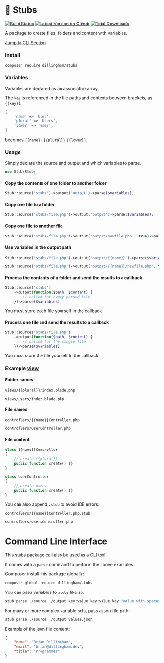 # 📂 Stubs

[![Build Status](https://travis-ci.com/dillingham/stubs.svg?branch=master)](https://travis-ci.com/dillingham/stubs)
[![Latest Version on Github](https://img.shields.io/github/release/dillingham/stubs.svg?style=flat-square)](https://packagist.org/packages/dillingham/stubs)
[![Total Downloads](https://img.shields.io/packagist/dt/dillingham/stubs.svg?style=flat-square)](https://packagist.org/packages/dillingham/stubs)

A package to create files, folders and content with variables.

[Jump to CLI Section](https://github.com/dillingham/stubs#command-line-interface)

### Install

```
composer require dillingham/stubs
```

### Variables

Variables are declared as an associative array.

The `key` is referenced in the file paths and contents between brackets, as `{{key}}`.

```php
[
    'name' => 'User',
    'plural' => 'Users',
    'lower' => 'user',
]
```

becomes `{{name}}` `{{plural}}` `{{lower}}`.

### Usage

Simply declare the source and output and which variables to parse.
```php
use Stub\Stub;
```
#### Copy the contents of one folder to another folder
```php
Stub::source('stubs')->output('output')->parse($variables);
```

#### Copy one file to a folder
```php
Stub::source('stubs/file.php')->output('output')->parse($variables);
```

#### Copy one file to another file
```php
Stub::source('stubs/file.php')->output('output/newfile.php', true)->parse($variables);
```

#### Use variables in the output path
```php
Stub::source('stubs/file.php')->output('output/{{name}}')->parse($variables);
```
```php
Stub::source('stubs/file.php')->output('output/{{name}}/newfile.php', true)->parse($variables);
```

#### Process the contents of a folder and send the results to a callback
```php
Stub::source('stubs')
    ->output(function($path, $content) {
        // called for every parsed file
    })->parse($variables);
```
You must store each file yourself in the callback.

#### Process one file and send the results to a callback
```php
Stub::source('stubs/file.php')
    ->output(function($path, $content) {
        // called for the single file
    })->parse($variables);
```
You must store the file yourself in the callback.

### Example [view](https://github.com/dillingham/stubs/tree/master/tests/stubs)

#### Folder names

```
views/{{plural}}/index.blade.php
```
```
views/users/index.blade.php
```

#### File names

```
controllers/{{name}}Controller.php
```
```
controllers/UserController.php
```

#### File content

```php
class {{name}}Controller
{
    // create {{plural}}
    public function create() {}
}
```

```php
class UserController
{
    // create users
    public function create() {}
}
```

You can also append `.stub` to avoid IDE errors:

```
controllers/{{name}}Controller.php.stub
```
```
controllers/UsersController.php
```


# Command Line Interface
This stubs package call also be used as a CLI tool.

It comes with a `parse` command to perform the above examples.

Composer install this package globally:

```bash
composer global require dillingham/stubs
```

You can pass variables to `stubs` like so:

```bash
stub parse ./source ./output key:value key:value key:"value with spaces"
```

For many or more complex variable sets, pass a json file path:

```bash
stub parse ./source ./output values.json
```

Example of the json file content:

```json
{
    "name": "Brian Dillingham",
    "email": "brian@dillingham.dev",
    "title": "Programmer"
}
```

